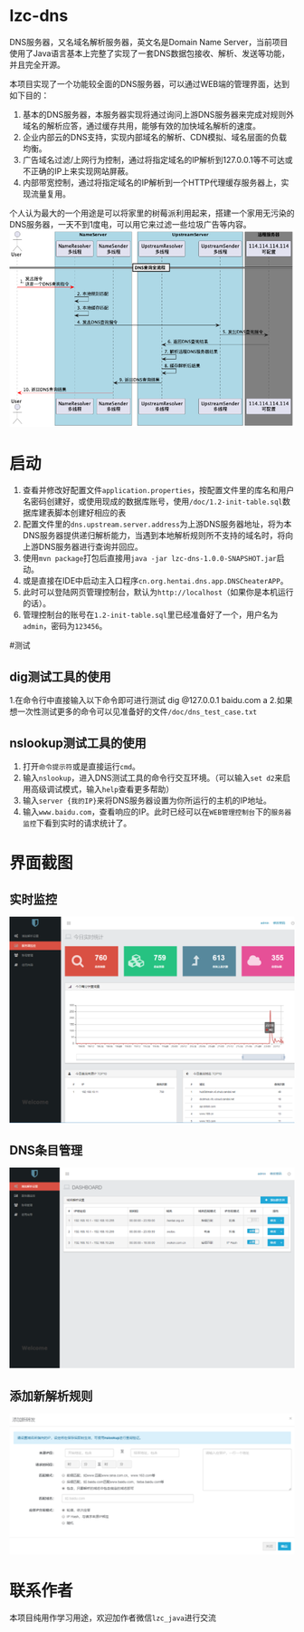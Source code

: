 # lzc-dns
DNS服务器，又名域名解析服务器，英文名是Domain Name Server，当前项目使用了Java语言基本上完整了实现了一套DNS数据包接收、解析、发送等功能，并且完全开源。

本项目实现了一个功能较全面的DNS服务器，可以通过WEB端的管理界面，达到如下目的：
1. 基本的DNS服务器，本服务器实现将通过询问上游DNS服务器来完成对规则外域名的解析应答，通过缓存共用，能够有效的加快域名解析的速度。
2. 企业内部云的DNS支持，实现内部域名的解析、CDN模拟、域名层面的负载均衡。
3. 广告域名过滤/上网行为控制，通过将指定域名的IP解析到127.0.0.1等不可达或不正确的IP上来实现网站屏蔽。
4. 内部带宽控制，通过将指定域名的IP解析到一个HTTP代理缓存服务器上，实现流量复用。

个人认为最大的一个用途是可以将家里的树莓派利用起来，搭建一个家用无污染的DNS服务器，一天不到1度电，可以用它来过滤一些垃圾广告等内容。
<img src="doc/dns-flow.png" />


# 启动
1. 查看并修改好配置文件`application.properties`，按配置文件里的库名和用户名密码创建好，或使用现成的数据库账号，使用`/doc/1.2-init-table.sql`数据库建表脚本创建好相应的表
2. 配置文件里的`dns.upstream.server.address`为上游DNS服务器地址，将为本DNS服务器提供递归解析能力，当遇到本地解析规则所不支持的域名时，将向上游DNS服务器进行查询并回应。
3. 使用`mvn package`打包后直接用`java -jar lzc-dns-1.0.0-SNAPSHOT.jar`启动。
4. 或是直接在IDE中启动主入口程序`cn.org.hentai.dns.app.DNSCheaterAPP`。
5. 此时可以登陆网页管理控制台，默认为`http://localhost`（如果你是本机运行的话）。
6. 管理控制台的账号在`1.2-init-table.sql`里已经准备好了一个，用户名为`admin`，密码为`123456`。

#测试
## dig测试工具的使用
1.在命令行中直接输入以下命令即可进行测试
dig @127.0.0.1 baidu.com a
2.如果想一次性测试更多的命令可以见准备好的文件`/doc/dns_test_case.txt`

## nslookup测试工具的使用
1. 打开`命令提示符`或是直接运行`cmd`。
2. 输入`nslookup`，进入DNS测试工具的命令行交互环境。（可以输入`set d2`来启用高级调试模式，输入`help`查看更多帮助）
3. 输入`server {我的IP}`来将DNS服务器设置为你所运行的主机的IP地址。
4. 输入`www.baidu.com`，查看响应的IP。此时已经可以在`WEB管理控制台`下的`服务器监控`下看到实时的请求统计了。

# 界面截图
## 实时监控
<img src="doc/dns-stat.png" />



## DNS条目管理
<img src="doc/dns-setting.png" />

## 添加新解析规则
<img src="doc/dns-create.png" />

# 联系作者
本项目纯用作学习用途，欢迎加作者微信```lzc_java```进行交流